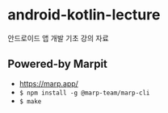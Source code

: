# android-kotlin-lecture
안드로이드 앱 개발 기초 강의 자료


## Powered-by Marpit
* https://marp.app/
* ``` $ npm install -g @marp-team/marp-cli ```
* ``` $ make ```